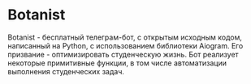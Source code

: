 # Botanist

Botanist - бесплатный телеграм-бот, с открытым исходным кодом, написанный на Python,
с использованием библиотеки Aiogram. Его призвание - оптимизировать студенческую
жизнь. Бот реализует некоторые примитивные функции, в том числе автоматизации
выполнения студенческих задач.
